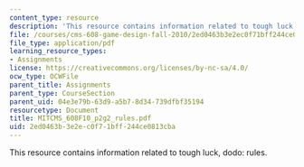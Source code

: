 ```yaml
---
content_type: resource
description: 'This resource contains information related to tough luck, dodo: rules.'
file: /courses/cms-608-game-design-fall-2010/2ed0463b3e2ec0f71bff244ce0813cba_MITCMS_608F10_p2g2_rules.pdf
file_type: application/pdf
learning_resource_types:
- Assignments
license: https://creativecommons.org/licenses/by-nc-sa/4.0/
ocw_type: OCWFile
parent_title: Assignments
parent_type: CourseSection
parent_uid: 04e3e79b-63d9-a5b7-8d34-739dfbf35194
resourcetype: Document
title: MITCMS_608F10_p2g2_rules.pdf
uid: 2ed0463b-3e2e-c0f7-1bff-244ce0813cba
---
```

This resource contains information related to tough luck, dodo: rules.